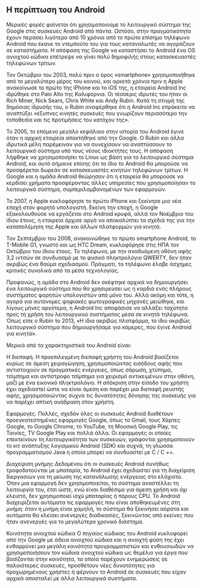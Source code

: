 ## Η περίπτωση του Android

Μερικές φορές φαίνεται ότι χρησιμοποιούμε το λειτουργικό σύστημα της Google στις συσκευές Android από πάντα. Ωστόσο, στην πραγματικότητα
έχουν περάσει λιγότερο από 10 χρόνια από το πρώτο επίσημο τηλέφωνο Android που έκανε το ντεμπούτο του για τους καταναλωτές να αγοράζουν
σε καταστήματα. Η απόφαση της Google να καταστήσει το Android ένα OS ανοιχτού κώδικα επέτρεψε να γίνει πολύ δημοφιλής στους κατασκευαστές
τηλεφώνων τρίτων.

Τον Οκτώβριο του 2003, πολύ πριν ο όρος «smartphone» χρησιμοποιήθηκε από το μεγαλύτερο μέρος του κοινού, και αρκετά χρόνια πριν η
Apple ανακοίνωσε το πρώτο της iPhone και το iOS της, η εταιρεία Android Inc ιδρύθηκε στο Palo Alto της Καλιφόρνια. Οι τέσσερις ιδρυτές
του ήταν οι Rich Miner, Nick Sears, Chris White και Andy Rubin. Κατά τη στιγμή της δημόσιας ίδρυσής του, ο Rubin αναφέρθηκε ότι η Android
Inc επρόκειτο να αναπτύξει «έξυπνες κινητές συσκευές που γνωρίζουν περισσότερο την τοποθεσία και τις προτιμήσεις του κατόχου της».

Το 2005, το επόμενο μεγάλο κεφάλαιο στην ιστορία του Android έγινε όταν η αρχική εταιρεία αποκτήθηκε από την Google. Ο Rubin και άλλα 
ιδρυτικά μέλη παρέμειναν για να συνεχίσουν να αναπτύσσουν το λειτουργικό σύστημα υπό τους νέους ιδιοκτήτες τους. Η απόφαση λήφθηκε να 
χρησιμοποιήσει το Linux ως βάση για το λειτουργικό σύστημα Android, και αυτό σήμαινε επίσης ότι το ίδιο το Android θα μπορούσε να 
προσφέρεται δωρεάν σε κατασκευαστές κινητών τηλεφώνων τρίτων. Η Google και η ομάδα Android θεώρησαν ότι η εταιρεία θα μπορούσε να 
κερδίσει χρήματα προσφέροντας άλλες υπηρεσίες που χρησιμοποίησαν το λειτουργικό σύστημα, συμπεριλαμβανομένων των εφαρμογών.

Το 2007, η Apple κυκλοφόρησε το πρώτο iPhone και ξεκίνησε μια νέα εποχή στον φορητό υπολογιστή. Εκείνη την εποχή, η Google 
εξακολουθούσε να εργάζεται στο Android κρυφά, αλλά τον Νοέμβριο του ίδιου έτους, η εταιρεία άρχισε αργά να αποκαλύπτει τα σχέδιά 
της για την καταπολέμηση της Apple και άλλων πλατφορμών για κινητά.

Τον Σεπτέμβριο του 2008, ανακοινώθηκε το πρώτο smartphone Android, το T-Mobile G1, γνωστό και ως HTC Dream, κυκλοφόρησε στις ΗΠΑ τον
Οκτώβριο του ίδιου έτους. Το τηλέφωνο, με την αναδυόμενη οθόνη αφής 3,2 ιντσών σε συνδυασμό με το φυσικό πληκτρολόγιο QWERTY, δεν ήταν
ακριβώς ένα θαύμα σχεδιασμού. Πράγματι, το τηλέφωνο έλαβε άσχημες κριτικές συνολικά από τα μέσα τεχνολογίας.

Προφανώς, η ομάδα στο Android δεν σκέφτηκε αρχικά να δημιουργήσει ένα λειτουργικό σύστημα που θα χρησιμεύσει ως η καρδιά ενός πλήρους
συστήματος φορητών υπολογιστών από μόνο του. Αλλά ακόμη και τότε, η αγορά για αυτόνομες ψηφιακές φωτογραφικές μηχανές μειώθηκε, και
λίγους μήνες αργότερα, η Android Inc αποφάσισε να αλλάξει ταχύτητα προς τη χρήση του λειτουργικού συστήματος μέσα σε κινητά τηλέφωνα.
Όπως είπε ο Rubin το 2013, «Η ίδια ακριβώς πλατφόρμα, το ίδιο ακριβώς λειτουργικό σύστημα που δημιουργήσαμε για κάμερες, που έγινε 
Android για κινητά».

Μερικά από τα χαρακτηριστικά του Android είναι:

Η διεπαφή.
Η προεπιλεγμένη διεπαφή χρήστη του Android βασίζεται κυρίως σε άμεση χειραγώγηση, χρησιμοποιώντας εισόδους αφής που αντιστοιχούν
σε πραγματικές ενέργειες, όπως σάρωση, χτύπημα, τσίμπημα και αντίστροφο τσίμπημα για χειρισμό αντικειμένων στην οθόνη, μαζί με ένα
εικονικό πληκτρολόγιο. Η απόκριση στην είσοδο του χρήστη έχει σχεδιαστεί ώστε να είναι άμεση και παρέχει μια διεπαφή ρευστής αφής,
χρησιμοποιώντας συχνά τις δυνατότητες δόνησης της συσκευής για να παρέχει απτική ανάδραση στον χρήστη.

Εφαρμογές.
Πολλές, σχεδόν όλες οι συσκευές Android διαθέτουν προεγκατεστημένες εφαρμογές Google, όπως το Gmail, τους Χάρτες Google, το Google
Chrome, το YouTube, τη Μουσική Google Play, τις Ταινίες, TV Google Play και πολλά άλλα.
Οι εφαρμογές οι οποίες επεκτείνουν τη λειτουργικότητα των συσκευών, γράφονται χρησιμοποιούν το κιτ ανάπτυξης λογισμικού Android
(SDK) και συχνά, τη γλώσσα προγραμματισμού Java η οποία μπορεί να συνδυαστεί με C / C ++.


Διαχείριση μνήμης 
Δεδομένου ότι οι συσκευές Android συνήθως τροφοδοτούνται με μπαταρία, το Android έχει σχεδιαστεί για τη διαχείριση διεργασιών για τη
μείωση της κατανάλωσης ενέργειας στο ελάχιστο. Όταν μια εφαρμογή δεν χρησιμοποιείται, το σύστημα αναστέλλει τη λειτουργία του, έτσι ώστε,
ενώ είναι διαθέσιμο για άμεση χρήση και όχι κλειστό, δεν χρησιμοποιεί ισχύ μπαταρίας ή πόρους CPU. Το Android διαχειρίζεται αυτόματα τις
εφαρμογές που είναι αποθηκευμένες στη μνήμη: όταν η μνήμη είναι χαμηλή, το σύστημα θα ξεκινήσει αόρατα και αυτόματα θα κλείσει ανενεργές
διαδικασίες, ξεκινώντας από εκείνες που ήταν ανενεργές για το μεγαλύτερο χρονικό διάστημα.

Κοινότητα ανοιχτού κώδικα
Ο πηγαίος κώδικας του Android κυκλοφορεί από την Google με άδεια ανοιχτού κώδικα και η ανοιχτή φύση της έχει ενθαρρύνει μια μεγάλη 
κοινότητα προγραμματιστών και ενθουσιωδών να χρησιμοποιήσουν τον κώδικα ανοιχτού κώδικα ως θεμέλιο για έργα που βασίζονται στην 
κοινότητα, τα οποία παρέχουν ενημερώσεις σε παλαιότερες συσκευές, προσθέτουν νέες δυνατότητες για προχωρημένους χρήστες ή φέρνουν το 
Android σε συσκευές που είχαν αρχικά αποσταλεί με άλλα λειτουργικά συστήματα.
